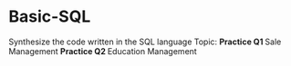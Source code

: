 # Basic-SQL
Synthesize the code written in the SQL language
Topic:
<b> Practice Q1 </b> Sale Management
<b> Practice Q2 </b> Education Management
